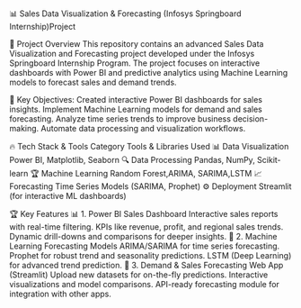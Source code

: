 📊 Sales Data Visualization & Forecasting (Infosys Springboard Internship)Project


📖 Project Overview
This repository contains an advanced Sales Data Visualization and Forecasting project developed under the Infosys Springboard Internship Program. The project focuses on interactive dashboards with Power BI and predictive analytics using Machine Learning models to forecast sales and demand trends.

🚀 Key Objectives:
Created interactive Power BI dashboards for sales insights.
Implement Machine Learning models for demand and sales forecasting.
Analyze time series trends to improve business decision-making.
Automate data processing and visualization workflows.

🔥 Tech Stack & Tools
Category	Tools & Libraries Used
📊 Data Visualization	Power BI, Matplotlib, Seaborn
🔍 Data Processing	Pandas, NumPy, Scikit-learn
🏆 Machine Learning	Random Forest,ARIMA, SARIMA,LSTM
📈 Forecasting	Time Series Models (SARIMA, Prophet)
⚙️ Deployment	Streamlit (for interactive ML dashboards)

🏆 Key Features
📊 1. Power BI Sales Dashboard
Interactive sales reports with real-time filtering.
KPIs like revenue, profit, and regional sales trends.
Dynamic drill-downs and comparisons for deeper insights.
🤖 2. Machine Learning Forecasting Models
ARIMA/SARIMA for time series forecasting.
Prophet for robust trend and seasonality predictions.
LSTM (Deep Learning) for advanced trend prediction.
🚀 3. Demand & Sales Forecasting Web App (Streamlit)
Upload new datasets for on-the-fly predictions.
Interactive visualizations and model comparisons.
API-ready forecasting module for integration with other apps.

